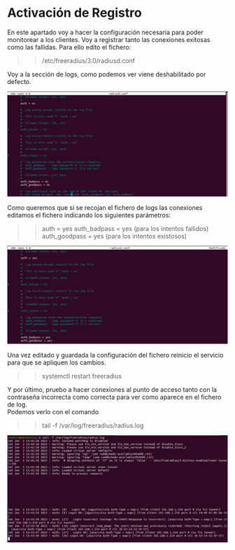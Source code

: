 # Activación de Registro  

En este apartado voy a hacer la configuración necesaria para poder monitorear a los clientes. Voy a registrar tanto las conexiones exitosas como las fallidas. Para ello edito el fichero:  

>>/etc/freeradius/3.0/radiusd.conf  

Voy a la sección de logs, como podemos ver viene deshabilitado por defecto.  

![a](https://github.com/anamontejo95/Autentificacion-FreeRadius/blob/main/imagenes/freeradius/7.png)  

Como queremos que si se recojan el fichero de logs las conexiones editamos el fichero indicando los siguientes parámetros:  

>>auth = yes
>>auth_badpass = yes (para los intentos fallidos)
>>auth_goodpass = yes (para los intentos existosos)  

![a](https://github.com/anamontejo95/Autentificacion-FreeRadius/blob/main/imagenes/freeradius/8.png)  

Una vez editado y guardada la configuración del fichero reinicio el servicio para que se apliquen los cambios.

>>systemctl restart freeradius  

Y por último, pruebo a hacer conexiones al punto de acceso tanto con la contraseña incorrecta como correcta para ver como aparece en el fichero de log.  
Podemos verlo con el comando  

>>tail -f /var/log/freeradius/radius.log  

![a](https://github.com/anamontejo95/Autentificacion-FreeRadius/blob/main/imagenes/freeradius/9.png)
